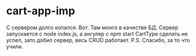 # cart-app-imp
С сервером долго копался. Вот. Там монго в качестве БД. Сервер запускается с node index.js, а ангуляр с npm start
CartType сделать не успел, зато добил сервер, весь CRUD работает.
P.S. Спасибо, за то что учили.

